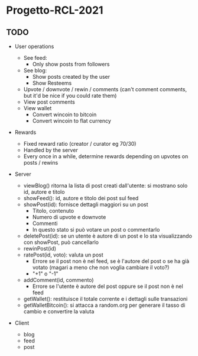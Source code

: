 # Progetto-RCL-2021

## TODO

- User operations
  - See feed:
    - Only show posts from followers
  - See blog:
    - Show posts created by the user
    - Show Resteems
  - Upvote / downvote / rewin / comments (can't comment comments, but it'd be nice if you could rate them)
  - View post comments
  - View wallet
    - Convert wincoin to bitcoin
    - Convert wincoin to flat currency


- Rewards
  - Fixed reward ratio (creator / curator eg 70/30)
  - Handled by the server
  - Every once in a while, determine rewards depending on upvotes on posts / rewins


- Server
  - viewBlog() ritorna la lista di post creati dall'utente: si mostrano solo id, autore e titolo
  - showFeed(): id, autore e titolo dei post sul feed
  - showPost(id): fornisce dettagli maggiori su un post 
    - Titolo, contenuto
    - Numero di upvote e downvote
    - Commenti
    - In questo stato si può votare un post o commentarlo
  - deletePost(id): se un utente è autore di un post e lo sta visualizzando con showPost, può cancellarlo
  - rewinPost(id)
  - ratePost(id, voto): valuta un post
    - Errore se il post non è nel feed, se è l'autore del post o se ha già votato (magari a meno che non voglia cambiare il voto?)
    - "+1" o "-1"
  - addComment(id, commento)
    - Errore se l'utente è autore del post oppure se il post non è nel feed
  - getWallet(): restituisce il totale corrente e i dettagli sulle transazioni
  - getWalletBitcoin(): si attacca a random.org per generare il tasso di cambio e convertire la valuta

- Client
  - blog
  - feed
  - post <title> <content>
  - show post <id>
  - delete <id>
  - rewin <id>
  - rate <id> <voto>
  - comment <id> <commento>
  - wallet

## Roadmap
- Visualizzazione blog e feed
- Like, commenti, rewin
- Ricompense

## POLISH
- Rendi la parte di notifica dei follower indipendente tramite oggetti dedicati

## DEBUGGING
- Rintraccia interazioni parziali (errori che avvengono ma viene parzialmente alterato lo stato del server)